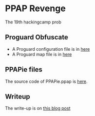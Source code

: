 # PPAP Revenge

The 19th hackingcamp prob

## Proguard Obfuscate

* A Proguard configuration file is in [here](proguard.pg)
* A Proguard map file is in [here](kr/kshgroup/ppap_revenge/f/map)

## PPAPie files
 
The source code of PPAPie.ppap is [here](PPAPie/).

## Writeup

The write-up is on [this blog post](https://blog.kshgroup.kr/19th-hackingcamp-ppap-revenge)
